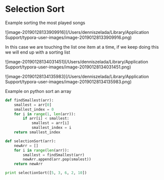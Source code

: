 # Selection Sort



Example sorting the most played songs

![image-20190128133909916](/Users/denniszelada/Library/Application Support/typora-user-images/image-20190128133909916.png)

In this case we are touching the list one item at a time, if we keep doing this we will end up with a sorting list

![image-20190128134031451](/Users/denniszelada/Library/Application Support/typora-user-images/image-20190128134031451.png)

![image-20190128134135983](/Users/denniszelada/Library/Application Support/typora-user-images/image-20190128134135983.png)

Example on python sort an array

```python
def findSmallest(arr):
    smallest = arr[0]
    smallest_index = 0
    for i in range(1, len(arr)):
        if arr[i] < smallest:
            smallest = arr[i]
            smallest_index = i
    return smallest_index

def selectionSort(arr):
    newArr = []
    for i in range(len(arr)):
        smallest = findSmallest(arr)
        newArr.append(arr.pop(smalest))
    return newArr

print selectionSort([5, 3, 6, 2, 10])
            
```

